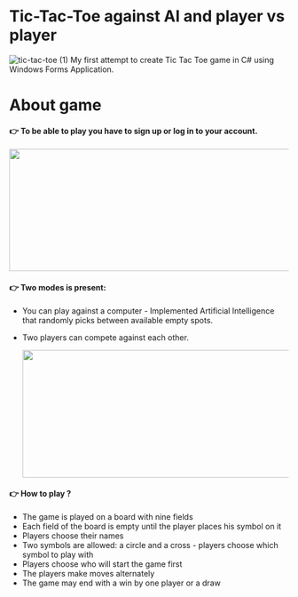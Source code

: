 # Tic-Tac-Toe against AI and player vs player
![tic-tac-toe (1)](https://user-images.githubusercontent.com/44364396/126083527-29e79062-5429-4fc5-9e66-65c303c381ef.png)
My first attempt to create Tic Tac Toe game in C# using Windows Forms Application.
# About game

#### 👉  To be able to play you have to sign up or log in to your account.

   <img src="https://user-images.githubusercontent.com/44364396/131226352-457230b8-0f91-4e19-bb76-713895a0315b.png" width="620" height="220">


#### 👉  Two modes is present: 
* You can play against a computer - Implemented Artificial Intelligence that randomly picks between available empty spots.
* Two players can compete against each other.

   <img src="https://user-images.githubusercontent.com/44364396/131225500-66254462-e329-427e-b7c7-b906824947f7.png" width="640" height="230">


#### 👉  How to play ?
* The game is played on a board with nine fields
* Each field of the board is empty until the player places his symbol on it
* Players choose their names
* Two symbols are allowed: a circle and a cross - players choose which symbol to play with
* Players choose who will start the game first 
* The players make moves alternately
* The game may end with a win by one player or a draw
